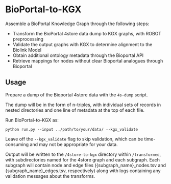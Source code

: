 # BioPortal-to-KGX

Assemble a BioPortal Knowledge Graph through the following steps:

* Transform the BioPortal 4store data dump to KGX graphs, with ROBOT preprocessing
* Validate the output graphs with KGX to determine alignment to the Biolink Model
* Obtain additional ontology metadata through the Bioportal API
* Retrieve mappings for nodes without clear Bioportal analogues through Bioportal

## Usage

Prepare a dump of the Bioportal 4store data with the `4s-dump` script.

The dump will be in the form of n-triples, with individual sets of records in nested directories and one line of metadata at the top of each file.

Run BioPortal-to-KGX as:

```
python run.py --input ../path/to/your/data/ --kgx_validate
```

Leave off the `--kgx_validate` flag to skip validation, which can be time-consuming and may not be appropriate for your data.

Output will be written to the `/4store-to-kgx` directory within `/transformed`, with subdirectories named for the 4store graph and each subgraph.
Each subgraph will contain node and edge files ({subgraph_name}_nodes.tsv and {subgraph_name}_edges.tsv, respectively) along with logs containing any validation messages about the transforms.
